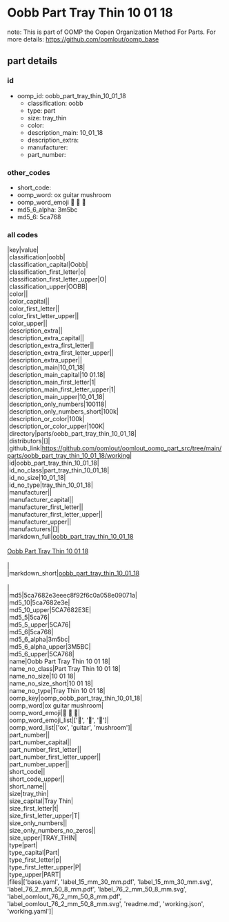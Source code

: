 # Oobb Part Tray Thin 10 01 18  

note: This is part of OOMP the Oopen Organization Method For Parts. For more details: https://github.com/oomlout/oomp_base

##  part details





### id
* oomp_id: oobb_part_tray_thin_10_01_18
  * classification: oobb
  * type: part
  * size: tray_thin
  * color: 
  * description_main: 10_01_18
  * description_extra: 
  * manufacturer: 
  * part_number: 

### other_codes
* short_code: 
* oomp_word: ox guitar mushroom
* oomp_word_emoji :ox: :guitar: :mushroom:
* md5_6_alpha: 3m5bc
* md5_6: 5ca768

### all codes 
|key|value|  
|classification|oobb|  
|classification_capital|Oobb|  
|classification_first_letter|o|  
|classification_first_letter_upper|O|  
|classification_upper|OOBB|  
|color||  
|color_capital||  
|color_first_letter||  
|color_first_letter_upper||  
|color_upper||  
|description_extra||  
|description_extra_capital||  
|description_extra_first_letter||  
|description_extra_first_letter_upper||  
|description_extra_upper||  
|description_main|10_01_18|  
|description_main_capital|10 01.18|  
|description_main_first_letter|1|  
|description_main_first_letter_upper|1|  
|description_main_upper|10_01_18|  
|description_only_numbers|100118|  
|description_only_numbers_short|100k|  
|description_or_color|100k|  
|description_or_color_upper|100K|  
|directory|parts/oobb_part_tray_thin_10_01_18|  
|distributors|[]|  
|github_link|https://github.com/oomlout/oomlout_oomp_part_src/tree/main/parts/oobb_part_tray_thin_10_01_18/working|  
|id|oobb_part_tray_thin_10_01_18|  
|id_no_class|part_tray_thin_10_01_18|  
|id_no_size|10_01_18|  
|id_no_type|tray_thin_10_01_18|  
|manufacturer||  
|manufacturer_capital||  
|manufacturer_first_letter||  
|manufacturer_first_letter_upper||  
|manufacturer_upper||  
|manufacturers|[]|  
|markdown_full|[oobb_part_tray_thin_10_01_18](https://github.com/oomlout/oomlout_oomp_part_src/tree/main/parts/oobb_part_tray_thin_10_01_18/working)<br>[](https://github.com/oomlout/oomlout_oomp_part_src/tree/main/parts/oobb_part_tray_thin_10_01_18/working)<br>[Oobb Part Tray Thin 10 01 18](https://github.com/oomlout/oomlout_oomp_part_src/tree/main/parts/oobb_part_tray_thin_10_01_18/working)<br><br>|  
|markdown_short|[oobb_part_tray_thin_10_01_18](https://github.com/oomlout/oomlout_oomp_part_src/tree/main/parts/oobb_part_tray_thin_10_01_18/working)<br><br>|  
|md5|5ca7682e3eeec8f92f6c0a058e09071a|  
|md5_10|5ca7682e3e|  
|md5_10_upper|5CA7682E3E|  
|md5_5|5ca76|  
|md5_5_upper|5CA76|  
|md5_6|5ca768|  
|md5_6_alpha|3m5bc|  
|md5_6_alpha_upper|3M5BC|  
|md5_6_upper|5CA768|  
|name|Oobb Part Tray Thin 10 01 18|  
|name_no_class|Part Tray Thin 10 01 18|  
|name_no_size|10 01 18|  
|name_no_size_short|10 01 18|  
|name_no_type|Tray Thin 10 01 18|  
|oomp_key|oomp_oobb_part_tray_thin_10_01_18|  
|oomp_word|ox guitar mushroom|  
|oomp_word_emoji|:ox: :guitar: :mushroom:|  
|oomp_word_emoji_list|[':ox:', ':guitar:', ':mushroom:']|  
|oomp_word_list|['ox', 'guitar', 'mushroom']|  
|part_number||  
|part_number_capital||  
|part_number_first_letter||  
|part_number_first_letter_upper||  
|part_number_upper||  
|short_code||  
|short_code_upper||  
|short_name||  
|size|tray_thin|  
|size_capital|Tray Thin|  
|size_first_letter|t|  
|size_first_letter_upper|T|  
|size_only_numbers||  
|size_only_numbers_no_zeros||  
|size_upper|TRAY_THIN|  
|type|part|  
|type_capital|Part|  
|type_first_letter|p|  
|type_first_letter_upper|P|  
|type_upper|PART|  
|files|['base.yaml', 'label_15_mm_30_mm.pdf', 'label_15_mm_30_mm.svg', 'label_76_2_mm_50_8_mm.pdf', 'label_76_2_mm_50_8_mm.svg', 'label_oomlout_76_2_mm_50_8_mm.pdf', 'label_oomlout_76_2_mm_50_8_mm.svg', 'readme.md', 'working.json', 'working.yaml']|  
